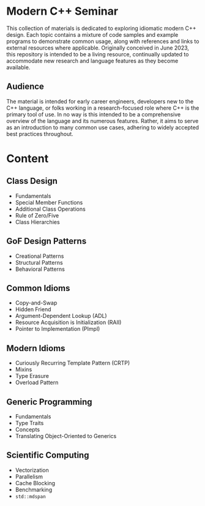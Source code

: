 # Modern C++ Seminar

This collection of materials is dedicated to exploring idiomatic modern C++ design. Each topic contains a mixture of code samples and example programs to demonstrate common usage, along with references and links to external resources where applicable. Originally conceived in June 2023, this repository is intended to be a living resource, continually updated to accommodate new research and language features as they become available.

## Audience

The material is intended for early career engineers, developers new to the C++ language, or folks working in a research-focused role where C++ is the primary tool of use. In no way is this intended to be a comprehensive overview of the language and its numerous features. Rather, it aims to serve as an introduction to many common use cases, adhering to widely accepted best practices throughout.

# Content

## Class Design

* Fundamentals
* Special Member Functions
* Additional Class Operations
* Rule of Zero/Five
* Class Hierarchies

## GoF Design Patterns

* Creational Patterns
* Structural Patterns
* Behavioral Patterns

## Common Idioms

* Copy-and-Swap
* Hidden Friend
* Argument-Dependent Lookup (ADL)
* Resource Acquisition is Initialization (RAII)
* Pointer to Implementation (PImpl)

## Modern Idioms

* Curiously Recurring Template Pattern (CRTP)
* Mixins
* Type Erasure
* Overload Pattern

## Generic Programming

* Fundamentals
* Type Traits
* Concepts
* Translating Object-Oriented to Generics

## Scientific Computing

* Vectorization
* Parallelism
* Cache Blocking
* Benchmarking
* `std::mdspan`
